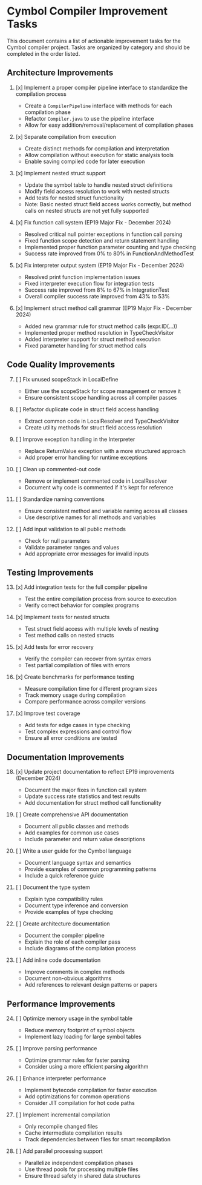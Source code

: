 # Cymbol Compiler Improvement Tasks

This document contains a list of actionable improvement tasks for the Cymbol compiler project. Tasks are organized by category and should be completed in the order listed.

## Architecture Improvements

1. [x] Implement a proper compiler pipeline interface to standardize the compilation process
   - Create a `CompilerPipeline` interface with methods for each compilation phase
   - Refactor `Compiler.java` to use the pipeline interface
   - Allow for easy addition/removal/replacement of compilation phases

2. [x] Separate compilation from execution
   - Create distinct methods for compilation and interpretation
   - Allow compilation without execution for static analysis tools
   - Enable saving compiled code for later execution

3. [x] Implement nested struct support
   - Update the symbol table to handle nested struct definitions
   - Modify field access resolution to work with nested structs
   - Add tests for nested struct functionality
   - Note: Basic nested struct field access works correctly, but method calls on nested structs are not yet fully supported

4. [x] Fix function call system (EP19 Major Fix - December 2024)
   - Resolved critical null pointer exceptions in function call parsing
   - Fixed function scope detection and return statement handling
   - Implemented proper function parameter counting and type checking
   - Success rate improved from 0% to 80% in FunctionAndMethodTest

5. [x] Fix interpreter output system (EP19 Major Fix - December 2024)
   - Resolved print function implementation issues
   - Fixed interpreter execution flow for integration tests
   - Success rate improved from 8% to 67% in IntegrationTest
   - Overall compiler success rate improved from 43% to 53%

6. [x] Implement struct method call grammar (EP19 Major Fix - December 2024)
   - Added new grammar rule for struct method calls (expr.ID(...))
   - Implemented proper method resolution in TypeCheckVisitor
   - Added interpreter support for struct method execution
   - Fixed parameter handling for struct method calls

## Code Quality Improvements

7. [ ] Fix unused scopeStack in LocalDefine
   - Either use the scopeStack for scope management or remove it
   - Ensure consistent scope handling across all compiler passes

8. [ ] Refactor duplicate code in struct field access handling
   - Extract common code in LocalResolver and TypeCheckVisitor
   - Create utility methods for struct field access resolution

9. [ ] Improve exception handling in the Interpreter
   - Replace ReturnValue exception with a more structured approach
   - Add proper error handling for runtime exceptions

10. [ ] Clean up commented-out code
    - Remove or implement commented code in LocalResolver
    - Document why code is commented if it's kept for reference

11. [ ] Standardize naming conventions
    - Ensure consistent method and variable naming across all classes
    - Use descriptive names for all methods and variables

12. [ ] Add input validation to all public methods
    - Check for null parameters
    - Validate parameter ranges and values
    - Add appropriate error messages for invalid inputs

## Testing Improvements

13. [x] Add integration tests for the full compiler pipeline
    - Test the entire compilation process from source to execution
    - Verify correct behavior for complex programs

14. [x] Implement tests for nested structs
    - Test struct field access with multiple levels of nesting
    - Test method calls on nested structs

15. [x] Add tests for error recovery
    - Verify the compiler can recover from syntax errors
    - Test partial compilation of files with errors

16. [x] Create benchmarks for performance testing
    - Measure compilation time for different program sizes
    - Track memory usage during compilation
    - Compare performance across compiler versions

17. [x] Improve test coverage
    - Add tests for edge cases in type checking
    - Test complex expressions and control flow
    - Ensure all error conditions are tested

## Documentation Improvements

18. [x] Update project documentation to reflect EP19 improvements (December 2024)
    - Document the major fixes in function call system
    - Update success rate statistics and test results
    - Add documentation for struct method call functionality

19. [ ] Create comprehensive API documentation
    - Document all public classes and methods
    - Add examples for common use cases
    - Include parameter and return value descriptions

20. [ ] Write a user guide for the Cymbol language
    - Document language syntax and semantics
    - Provide examples of common programming patterns
    - Include a quick reference guide

21. [ ] Document the type system
    - Explain type compatibility rules
    - Document type inference and conversion
    - Provide examples of type checking

22. [ ] Create architecture documentation
    - Document the compiler pipeline
    - Explain the role of each compiler pass
    - Include diagrams of the compilation process

23. [ ] Add inline code documentation
    - Improve comments in complex methods
    - Document non-obvious algorithms
    - Add references to relevant design patterns or papers

## Performance Improvements

24. [ ] Optimize memory usage in the symbol table
    - Reduce memory footprint of symbol objects
    - Implement lazy loading for large symbol tables

25. [ ] Improve parsing performance
    - Optimize grammar rules for faster parsing
    - Consider using a more efficient parsing algorithm

26. [ ] Enhance interpreter performance
    - Implement bytecode compilation for faster execution
    - Add optimizations for common operations
    - Consider JIT compilation for hot code paths

27. [ ] Implement incremental compilation
    - Only recompile changed files
    - Cache intermediate compilation results
    - Track dependencies between files for smart recompilation

28. [ ] Add parallel processing support
    - Parallelize independent compilation phases
    - Use thread pools for processing multiple files
    - Ensure thread safety in shared data structures

